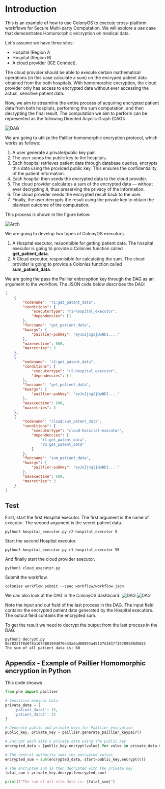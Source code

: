 # Introduction
This is an example of how to use ColonyOS to execute cross-platform workflows for Secure Multi-party Computation. 
We will explore a use case that demonstrates Homomorphic encryption on medical data.

Let's assume we have three sites:
* Hospital (Region A
* Hospital (Region B)
* A cloud provider (ICE Connect).

The cloud provider should be able to execute certain mathematical operations (in this case calculate a sum) on the encryped patient data obtained from the both hospitals.
With homomorphic encryption, the cloud provider only has access to encrypted data without ever accessing the actual, sensitive patient data. 

Now, we aim to streamline the entire process of acquiring encrypted patient data from both hospitals, performing the sum computation, and then decrypting the final result. 
The computation we aim to perform can be represented as the following Directed Acyclic Graph (DAG):

![DAG](docs/img/dag.png)

We are going to utilize the Paillier homomorphic encryption protocol, which works as follows:

1. A user generate a private/public key pair.
2. The user sends the public key to the hospitals.
3. Each hospital retrieves patient data through database queries, encrypts this data using the provided public key. This ensures the confidentiality of the patient information.
4. Each hospital then sends the encrypted data to the cloud provider.
5. The cloud provider calculates a sum of the encrypted data — without ever decrypting it, thus preserving the privacy of the information.
6. The cloud provider sends the encrypted result back to the user.
7. Finally, the user decrypts the result using the private key to obtain the plaintext outcome of the computation.

This process is shown in the figure below:

![Arch](docs/img/arch.png)

We are going to develop two types of ColonyOS executors. 
1. A Hospital executor, responbible for getting patient data. The hospital executor is going to provide a Colonies function called **get_patient_data**.
2. A Cloud executor, responisible for calculating the sum. The cloud provider is going to provide a Colonies function called **sum_patient_data**.

We are going the pass the Paillier enbcryption key through the DAG as an argument to the workflow. The JSON code below describes the DAG:

```json
[
    {
        "nodename": "r1:get_patent_data",
        "conditions": {
            "executortype": "r1-hospital_executor",
            "dependencies": []
        },
        "funcname": "get_patient_data",
        "kwargs": {
            "paillier-pubkey": "eyJuIjogIjQwNDI...."
        },
        "maxexectime": 600,
        "maxretries": 3
    },
    {
        "nodename": "r2:get_patent_data",
        "conditions": {
            "executortype": "r2-hospital_executor",
            "dependencies": []
        },
        "funcname": "get_patient_data",
        "kwargs": {
            "paillier-pubkey": "eyJuIjogIjQwNDI...."
        },
        "maxexectime": 600,
        "maxretries": 3
    },
    {
        "nodename": "cloud:sum_patent_data",
        "conditions": {
            "executortype": "cloud-hospital-executor",
            "dependencies": [
                "r1:get_patent_data",
                "r2:get_patent_data"
            ]
        },
        "funcname": "sum_patient_data",
        "kwargs": {
            "paillier-pubkey": "eyJuIjogIjQwNDI...."
        },
        "maxexectime": 600,
        "maxretries": 3
    }
]
```

## Test
First, start the first Hospital executor. The first argument is the name of executor. The second argument is the secret patient data.
```console
python3 hospital_executor.py r2-hospital_executor 5  
```

Start the second Hospital executor.
```console
python3 hospital_executor.py r1-hospital_executor 55  
```

And finally start the cloud provider executor.
```console
python3 cloud_executor.py  
```

Submit the workflow.
```console
colonies workflow submit --spec workflow/workflow.json 
```

We can also look at the DAG in the ColonyOS dashboard.
![DAG](docs/img/dashboard1.png)
![DAG](docs/img/dashboard2.png)

Note the input and out field of the last process in the DAG. The input field contains the encrypted patient data generated by the Hospital executors. The outout field contains the encrypted sum. 

To get the result we need to decrypt the output from the last process in the DAG.
```console
python3 decrypt.py 8e7823ff8d0f8a167480199d070a43a6ad88894a45137d3837f34789580d5035
The sum of all patient data is: 60
```

## Appendix - Example of Paillier Homomorphic encryption in Python
This code shouws 
```python
from phe import paillier

# Sensitive medical data
private_data = {
    'patient_data1': 15,
    'patient_data2': 25
}

# Generate public and private keys for Paillier encryption
public_key, private_key = paillier.generate_paillier_keypair()

# Encrypt each site's private data using the public key
encrypted_data = [public_key.encrypt(value) for value in private_data.values()]

# The central authority sums the encrypted values
encrypted_sum = sum(encrypted_data, start=public_key.encrypt(0))

# The encrypted sum is then decrypted with the private key
total_sum = private_key.decrypt(encrypted_sum)

print(f"The sum of all site data is: {total_sum}")
```
